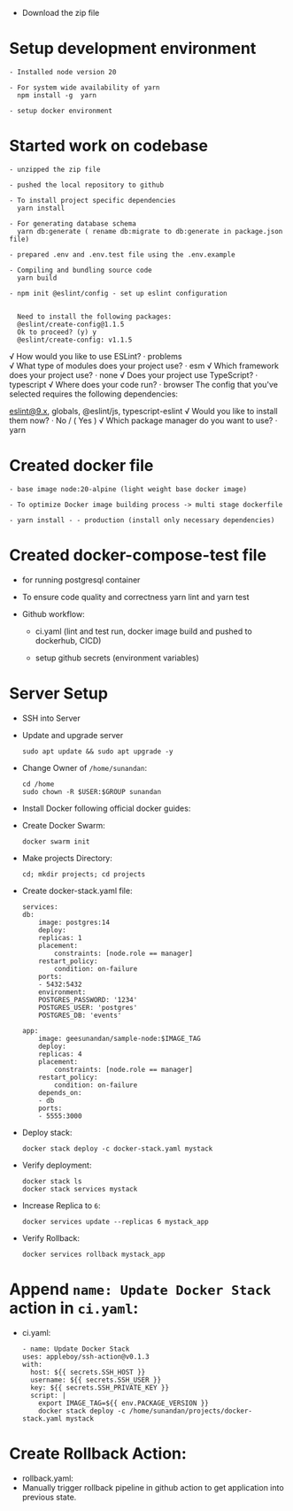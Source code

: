- Download the zip file

# Setup development environment
    - Installed node version 20
    
    - For system wide availability of yarn
      npm install -g  yarn
    
    - setup docker environment

# Started work on codebase
    
    - unzipped the zip file
    
    - pushed the local repository to github
    
    - To install project specific dependencies
      yarn install
    
    - For generating database schema
      yarn db:generate ( rename db:migrate to db:generate in package.json file)
    
    - prepared .env and .env.test file using the .env.example
    
    - Compiling and bundling source code
      yarn build
    
    - npm init @eslint/config - set up eslint configuration
      
      
      Need to install the following packages:
      @eslint/create-config@1.1.5
      Ok to proceed? (y) y
      @eslint/create-config: v1.1.5

√ How would you like to use ESLint? · problems    
√ What type of modules does your project use? · esm
√ Which framework does your project use? · none
√ Does your project use TypeScript? · typescript
√ Where does your code run? · browser
The config that you've selected requires the following dependencies:

eslint@9.x, globals, @eslint/js, typescript-eslint
√ Would you like to install them now? · No / ( Yes ) 
√ Which package manager do you want to use? · yarn


# Created docker file
    
    - base image node:20-alpine (light weight base docker image)
    
    - To optimize Docker image building process -> multi stage dockerfile
    
    - yarn install - - production (install only necessary dependencies)


# Created docker-compose-test file 

- for running postgresql container

- To ensure code quality and correctness 
  yarn lint and yarn test

- Github workflow:
    
    - ci.yaml (lint and test run, docker image build and pushed to dockerhub, CICD)
    
    - setup github secrets (environment variables)

# Server Setup
- SSH into Server
- Update and upgrade server 
    ```
    sudo apt update && sudo apt upgrade -y
    ```
 
- Change Owner of `/home/sunandan`:
    ```
    cd /home
    sudo chown -R $USER:$GROUP sunandan
    ```
- Install Docker following official docker guides:
 
- Create Docker Swarm:
    ```
    docker swarm init
    ```
- Make projects Directory:
    ```
    cd; mkdir projects; cd projects
    ```
- Create docker-stack.yaml file:
    ```
    services:
    db:
        image: postgres:14
        deploy:
        replicas: 1
        placement:
            constraints: [node.role == manager]
        restart_policy:
            condition: on-failure
        ports:
        - 5432:5432
        environment:
        POSTGRES_PASSWORD: '1234'
        POSTGRES_USER: 'postgres'
        POSTGRES_DB: 'events'
 
    app:
        image: geesunandan/sample-node:$IMAGE_TAG
        deploy:
        replicas: 4
        placement:
            constraints: [node.role == manager]
        restart_policy:
            condition: on-failure
        depends_on:
        - db
        ports:
        - 5555:3000
    ```
 
- Deploy stack:
    ```
    docker stack deploy -c docker-stack.yaml mystack
    ```
 
- Verify deployment:
    ```
    docker stack ls
    docker stack services mystack
    ```
 
- Increase Replica to `6`:
    ```
    docker services update --replicas 6 mystack_app
    ```
 
- Verify Rollback:
    ```
    docker services rollback mystack_app
    ```
 
# Append `name: Update Docker Stack` action in `ci.yaml`:
- ci.yaml:
    ```
    - name: Update Docker Stack
    uses: appleboy/ssh-action@v0.1.3
    with:
      host: ${{ secrets.SSH_HOST }}
      username: ${{ secrets.SSH_USER }}
      key: ${{ secrets.SSH_PRIVATE_KEY }}
      script: |
        export IMAGE_TAG=${{ env.PACKAGE_VERSION }}
        docker stack deploy -c /home/sunandan/projects/docker-stack.yaml mystack
    ```
 
# Create Rollback Action:
- rollback.yaml:
- Manually trigger rollback pipeline in github action to get application into previous state.